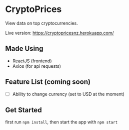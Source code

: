 # CryptoPrices
View data on top cryptocurrencies.

Live version: https://cryptopricesnz.herokuapp.com/

## Made Using
 - ReactJS (frontend)
 - Axios (for api requests)

## Feature List (coming soon)
 - [ ] Ability to change currency (set to USD at the moment)

## Get Started
first run ` npm install `,
then start the app with ` npm start `
